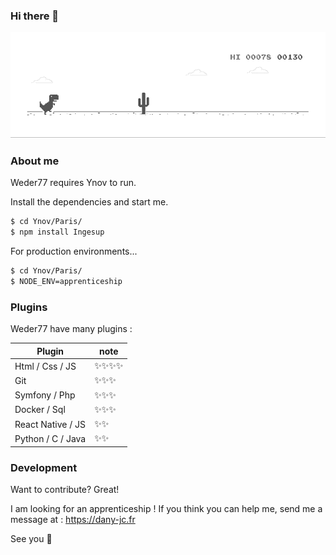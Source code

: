 ### Hi there 👋

![surprise](https://github.com/Weder77/Weder77/blob/master/hi.gif)

### About me

Weder77 requires Ynov to run.

Install the dependencies and start me.

```sh
$ cd Ynov/Paris/
$ npm install Ingesup
```

For production environments...

```sh
$ cd Ynov/Paris/
$ NODE_ENV=apprenticeship 
```

### Plugins
Weder77 have many plugins :

| Plugin | note |
| ------ | ------ |
| Html / Css / JS | ✨✨✨✨ |
| Git | ✨✨✨ |
| Symfony / Php | ✨✨✨ |
| Docker / Sql | ✨✨✨ |
| React Native / JS | ✨✨ |
| Python / C / Java | ✨✨ |

### Development

Want to contribute? Great!

I am looking for an apprenticeship ! If you think you can help me, send me a message at : https://dany-jc.fr


See you 👋
